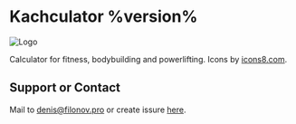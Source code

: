 # Kachculator %version%

![Logo](resource:icons/icons8-deadlift-96.png)

Calculator for fitness, bodybuilding and powerlifting.
Icons by [icons8.com](https://icons8.com).

## Support or Contact

Mail to [denis@filonov.pro](mailto://denis@filonov.pro)
or create issure [here](https://github.com/filonov/kachculator/issues).